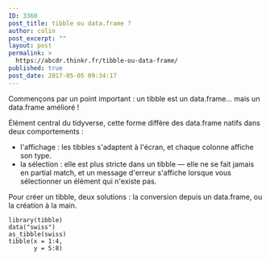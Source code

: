 ```yaml
---
ID: 3360
post_title: tibble ou data.frame ?
author: colin
post_excerpt: ""
layout: post
permalink: >
  https://abcdr.thinkr.fr/tibble-ou-data-frame/
published: true
post_date: 2017-05-05 09:34:17
---
```

<p>Commençons par un point important : un tibble est un data.frame... mais un data.frame amélioré !
<p>Élément central du tidyverse, cette forme diffère des data.frame natifs dans deux comportements :
<p>
<ul>
	<li>l'affichage : les tibbles s'adaptent à l'écran, et chaque colonne affiche son type.</li>
	<li>la sélection : elle est plus stricte dans un tibble — elle ne se fait jamais en partial match, et un message d'erreur s'affiche lorsque vous sélectionner un élément qui n'existe pas.</li>
</ul>
Pour créer un tibble, deux solutions : la conversion depuis un data.frame, ou la création à la main.
<pre><code>library(tibble)
data("swiss")
as_tibble(swiss)
tibble(x = 1:4,
       y = 5:8)</code></pre>